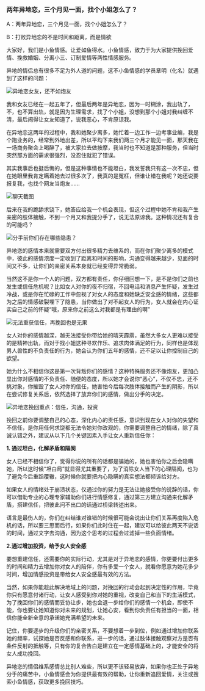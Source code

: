 ### 两年异地恋，三个月见一面，找个小姐怎么了？

A：两年异地恋，三个月见一面，找个小姐怎么了？

B：打败异地恋的不是时间和距离，而是情欲

大家好，我们是小鱼情感。让爱如鱼得水。小鱼情感，致力于为大家提供挽回爱情、挽救婚姻、分离小三、订制爱情等两性情感服务。

异地的情侣总有很多不足为外人道的问题，这不小鱼情感的学员章明（化名）就遇到了这样的问题：

![异地恋女友，还不如炮友](/im/images/articles/a2/a2_2/image1.png "异地恋女友，还不如炮友")

我和女友已经在一起五年了，但最后两年是异地恋，因为一时糊涂，我出轨了，不，也不算出轨，就是因为生理需求，找了个小姐，没想到那个小姐对我纠缠不清，最后闹得让女友知道了，说我恶心，不肯原谅我。

在异地恋这两年的过程中，我和她聚少离多，她忙着一边工作一边考事业编，我是个跑业务的，经常到外地出差，所以平均下来我们两三个月才能见一面，那天我在一场商务聚会上喝醉了，被大家拉去做按摩，我当时也不知道是那种服务，但当时突然那方面的需求很强烈，没忍住就犯了错误。

其实我事后也挺后悔的，但是这种事情也不能坦白，我发誓我只有这一次不忠，但在她眼里我肯定瞒着她去过很多次了，我真的是冤枉，但谁让错在我呢？她还说要报复我，也找个网友当炮友......

![聊天截图](/im/images/articles/a2/a2_2/image2.jpeg "聊天截图")

后来在我的跪舔求饶下，她答应给我一个机会表现，但这个过程中她不肯和我产生亲密的肢体接触，不到一个月又和我提分手了，说无法原谅我。这种情况还有复合的可能吗？

![分手前你们存在哪些隐患？](/im/images/articles/a2/a2_2/image3.png "分手前你们存在哪些隐患？")

异地恋的感情本来就需要双方付出很多精力去维系的，而在你们聚少离多的模式中，彼此的感情浓度一定收到了距离和时间的影响，沟通变得越来越少，见面的时间又不多，让你们的亲密关系本身就已经变得异常脆弱。

当然这不是你一个人的问题，双方都有责任，你仔细回想一下，是不是你们之前也发生或信任危机呢？比如女人对你的夜不归宿，不回电话和消息产生怀疑，发生过冷战，或是你在忙碌的工作中忽视了对女人的态度和她缺乏安全感的情绪，这些都为之后的情感破裂埋下了隐患，当你做出了对不起女人的行为，女人就会在内心证实自己之前的怀疑“哦，原来你之前这么对我都是有理由的啊”

![无法重获信任，再挽回也是无果](/im/images/articles/a2/a2_2/image4.png "无法重获信任，再挽回也是无果")

女人对你的感情越深，越无法接受你带给她的晴天霹雳，虽然大多女人更难以接受的是精神出轨，而对于找小姐这种寻欢作乐、追求肉体满足的行为，同样也是体现男人兽性的不负责任的行为，她会认为你们五年的感情，还不足以让你控制自己的欲望。

她为什么不相信你这是第一次背叛你们的感情？这种特殊服务还不像炮友，更加凸显出你对感情的不负责任、随便的态度，所以她才会说你“恶心”，不仅不忠，还不挑对象，你摧毁了女人对你的信任，她害怕今后每次肢体接触而产生的阴影，所以在尝试修复关系后，依然选择了放弃你们的感情，做出分手的决定。

![异地恋挽回重点：信任，沟通，投资](/im/images/articles/a2/a2_2/image5.png "异地恋挽回重点：信任，沟通，投资")

挽回之前你要调整自己的心态，深化内心的责任感，意识到现在女人对你的失望和不信任，是你用任何求饶都无法令她对你改观的，你需要调整自己的情绪，除了真诚认错之外，建议从以下几个关键因素入手让女人重新信任你：

**1. 通过坦白，化解矛盾和隔阂**

女人已经不相信你了，觉得你说的所有的话都是骗她的，她也害怕你之后会隐瞒她，所以这时候“坦白局”就显得尤其重要了，为了消除女人当下的心理隔阂，也为了避免今后重蹈覆辙，这时候你就要把内心隐瞒的真实想法都倾诉给对方。

如果女人的情绪处于崩溃状态，仅通过你的努力是无法让她接受你的说辞的话，你可以借助专业的心理专家辅助你们进行情感修复，通过第三方建立沟通来化解矛盾，搭建信任，把彼此问不出口的话通过桥梁转述出来。

语言是最伤人的，你们在纠结谁对谁错的时候很可能会说出让你们关系再度陷入危机的话，所以要三思而后行，如果你们此时住在一起，建议可以给彼此两天不说话的时间，通过文字去沟通，因为这个思考的过程会过滤掉一些负面情绪。

**2.通过增加投资，给予女人安全感**

要想重建信任，还需要你的实际行动，尤其是对于异地恋的感情，你更要付出更多的时间和精力去增加你对女人的陪伴，你有多爱一个女人，就看你愿意为她花多少时间，增加情感投资是带给女人安全感最有效的方法。

当然，如果你能趁此解决地域上的问题，对挽回的行动会起到决定性的作用，毕竟你只有愿意付诸行动，让女人感受到你对她的重视，改变自己和当下的生活模式，为了挽回你们的感情而妥协让步，她也会退一步给你们的感情一个机会，即使不能，你也要让她知道你对未来的规划，让她心安，看到你负责任有担当的一面，相信你能全新全意的承诺她充满希望的未来。

记住，你要逐步的升级你们的亲密关系，不要想着一步到位，例如通过增加你联系她的频率，试探她是否反感和你联系，进一步的话，通过肢体接触观察对方是否有条件反射的抵触等，只有你的复合告白是建立在一定感情基础上的，才能安全的将女人成功挽回。

异地恋的情侣维系感情总比别人难些，所以更不该轻易放弃，如果你也正处于异地分手的痛苦中，小鱼情感会为你提供最有效的帮助，让你重新追回爱情，关注或搜索小鱼情感，获取更多挽回技巧。
